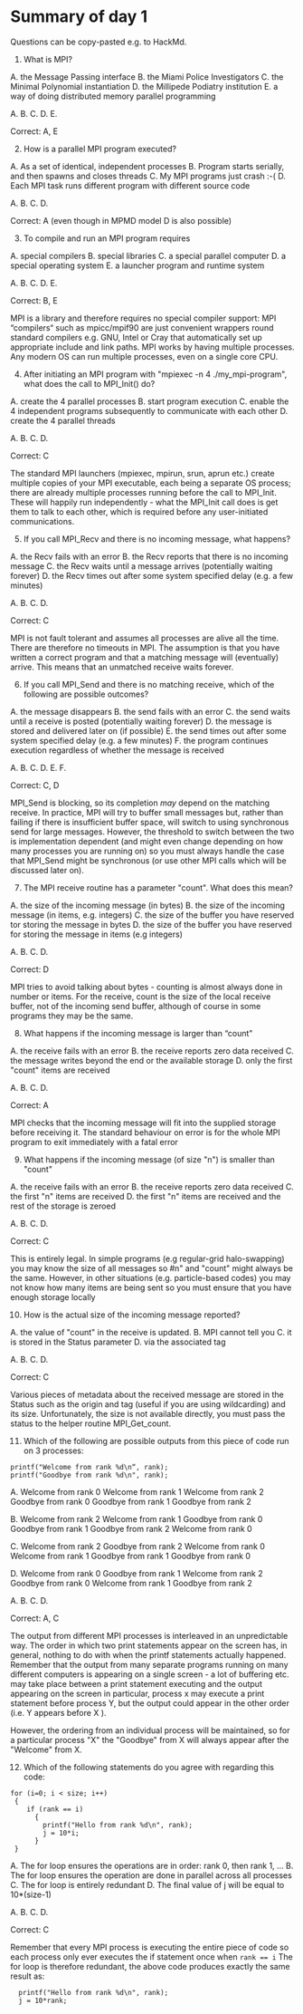 <!-- Adapted from material by EPCC -->
<!-- https://github.com/EPCCed/archer2-MPI-2020-05-14 -->

# Summary of day 1

Questions can be copy-pasted e.g. to HackMd.


1. What is MPI?

A. the Message Passing interface
B. the Miami Police Investigators
C. the Minimal Polynomial instantiation
D. the Millipede Podiatry institution
E. a way of doing distributed memory parallel programming

A.
B.
C.
D.
E.


Correct: A, E

2. How is a parallel MPI program executed?

A. As a set of identical, independent processes
B. Program starts serially, and then spawns and closes threads
C. My MPI programs just crash :-(
D. Each MPI task runs different program with different source code

A.
B.
C.
D.

Correct: A (even though in MPMD model D is also possible)

3. To compile and run an MPI program requires

A. special compilers
B. special libraries
C. a special parallel computer
D. a special operating system
E. a launcher program and runtime system

A.
B.
C.
D.
E.


Correct: B, E

 MPI is a library and therefore requires no special compiler support:
 MPI “compilers“ such as mpicc/mpif90 are just convenient wrappers
 round standard compilers e.g. GNU, Intel or Cray that automatically
 set up appropriate include and link paths. MPI works by having
 multiple processes. Any modern OS can run multiple processes, even
 on a single core CPU.

4. After initiating an MPI program with "mpiexec -n 4
./my_mpi-program", what does the call to MPI_Init() do?

A. create the 4 parallel processes
B. start program execution
C. enable the 4 independent programs subsequently to communicate with each other
D. create the 4 parallel threads

A.
B.
C.
D.


Correct: C

The standard MPI launchers (mpiexec, mpirun, srun, aprun etc.) create
multiple copies of your MPI executable, each being a separate OS
process; there are already multiple processes running before the call
to MPI_Init. These will happily run independently - what the MPI_Init 
call does is get them to talk to each other, which is required before
any user-initiated communications.

5. If you call MPI_Recv and there is no incoming message, what happens?

A. the Recv fails with an error
B. the Recv reports that there is no incoming message
C. the Recv waits until a message arrives (potentially waiting forever)
D. the Recv times out after some system specified delay (e.g. a few
minutes)

A.
B.
C.
D.


Correct: C

MPI is not fault tolerant and assumes all processes are alive all the
time. There are therefore no timeouts in MPI. The assumption is that
you have written a correct program and that a matching message will
(eventually) arrive. This means that an unmatched receive waits
forever.

6. If you call MPI_Send and there is no matching receive, which of the
   following are possible outcomes? 
   
A. the message disappears 
B. the send fails with an error
C. the send waits until a receive is posted (potentially waiting forever)
D. the message is stored and delivered later on (if possible)
E. the send times out after some system specified delay (e.g. a few minutes)
F. the program continues execution regardless of whether the message
is received 

A.
B.
C.
D.
E.
F.

Correct: C, D

MPI_Send is blocking, so its completion *may* depend on the matching
receive. In practice, MPI will try to buffer small messages but,
rather than failing if there is insufficient buffer space, will switch
to using synchronous send for large messages. However, the threshold
to switch between the two is implementation dependent (and might even
change depending on how many processes you are running on) so you must
always handle the case that MPI_Send might be synchronous (or use
other MPI calls which will be discussed later on).

7. The MPI receive routine has a parameter "count". What does this mean?

A. the size of the incoming message (in bytes)
B. the size of the incoming message (in items, e.g. integers)
C. the size of the buffer you have reserved tor storing the message in bytes
D. the size of the buffer you have reserved for storing the message in items (e.g integers)

A.
B.
C.
D.


Correct: D

MPI tries to avoid talking about bytes - counting is almost always
done in number or items. For the receive, count is the size of the
local receive buffer, not of the incoming send buffer, although of
course in some programs they may be the same. 

8. What happens if the incoming message is larger than “count"

A. the receive fails with an error
B. the receive reports zero data received
C. the message writes beyond the end or the available storage
D. only the first "count" items are received 

A.
B.
C.
D.

Correct: A

MPI checks that the incoming message will fit into the supplied
storage before receiving it. The standard behaviour on error is for
the whole MPI program to exit immediately with a fatal error

9. What happens if the incoming message (of size "n") is smaller than "count"

A. the receive fails with an error
B. the receive reports zero data received
C. the first "n" items are received
D. the first "n" items are received and the rest of the storage is zeroed

A.
B.
C.
D.


Correct: C

This is entirely legal. In simple programs (e.g regular-grid
halo-swapping) you may know the size of all messages so #n" and
"count" might always be the same. However, in other situations
(e.g. particle-based codes) you may not know how many items are being
sent so you must ensure that you have enough storage locally

10. How is the actual size of the incoming message reported?

A. the value of "count" in the receive is updated.
B. MPI cannot tell you
C. it is stored in the Status parameter
D. via the associated tag

A.
B.
C.
D.


Correct: C

Various pieces of metadata about the received message are stored in
the Status such as the origin and tag (useful if you are using
wildcarding) and its size. Unfortunately, the size is not available
directly, you must pass the status to the helper routine MPI_Get_count.

11. Which of the following are possible outputs from this piece of
    code run on 3 processes: 

```
printf("Welcome from rank %d\n“, rank);
printf("Goodbye from rank %d\n", rank);
```

A.  Welcome from rank 0
    Welcome from rank 1
    Welcome from rank 2
    Goodbye from rank 0
    Goodbye from rank 1
    Goodbye from rank 2

B.  Welcome from rank 2
    Welcome from rank 1
    Goodbye from rank 0
    Goodbye from rank 1
    Goodbye from rank 2
    Welcome from rank 0

C.  Welcome from rank 2
    Goodbye from rank 2
    Welcome from rank 0
    Welcome from rank 1
    Goodbye from rank 1
    Goodbye from rank 0

D.  Welcome from rank 0
    Goodbye from rank 1
    Welcome from rank 2
    Goodbye from rank 0
    Welcome from rank 1
    Goodbye from rank 2


A.
B.
C.
D.


Correct: A, C

The output from different MPI processes is interleaved in an
unpredictable way. The order in which two print statements appear on
the screen has, in general, nothing to do with when the printf
statements actually happened. Remember that the output from many 
separate programs running on many different computers is appearing on a
single screen - a lot of buffering etc. may take place between a print
statement executing and the output appearing on the screen in
particular, process x may execute a print statement before 
process Y, but the output could appear in the other order (i.e. Y
appears before X ).

However, the ordering from an individual process will be maintained,
so for a particular process "X" the "Goodbye" from X will always
appear after the "Welcome" from X. 

12. Which of the following statements do you agree with regarding this code:

```
for (i=0; i < size; i++)
 { 
    if (rank == i)
      {
        printf("Hello from rank %d\n", rank);
        j = 10*i;
      }
 }
```

A. The for loop ensures the operations are in order: rank 0, then rank
1, ...
B. The for loop ensures the operation are done in parallel across all processes
C. The for loop is entirely redundant
D. The final value of j will be equal to 10*(size-1)

A.
B.
C.
D.


Correct: C

 Remember that every MPI process is executing the entire piece of code
 so each process only ever executes the if statement once when `rank ==
 i` The for loop is therefore
redundant, the above code produces exactly the same result as:

```
  printf("Hello from rank %d\n", rank);
  j = 10*rank;
```
